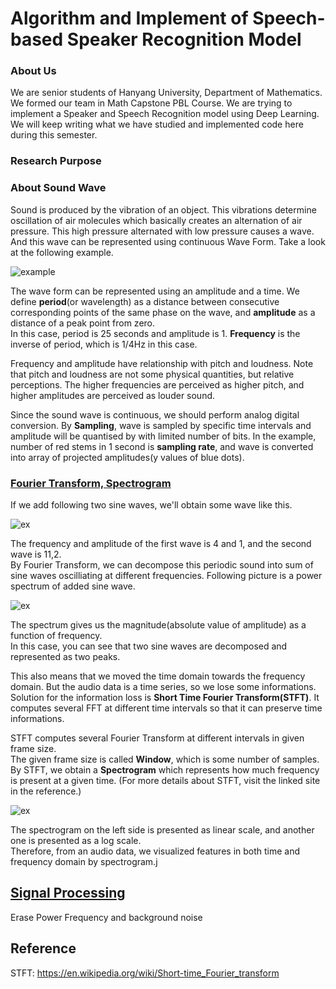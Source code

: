 # Algorithm and Implement of Speech-based Speaker Recognition Model

### About Us
We are senior students of Hanyang University, Department of Mathematics. We formed our team in Math Capstone PBL Course. We are trying to implement a Speaker and Speech Recognition model using Deep Learning. We will keep writing what we have studied and implemented code here during this semester.

### Research Purpose


### About Sound Wave
Sound is produced by the vibration of an object. This vibrations determine oscillation of air molecules which basically creates an alternation of air pressure. This high pressure alternated with low pressure causes a wave. And this wave can be represented using continuous Wave Form. Take a look at the following example.

![example](https://user-images.githubusercontent.com/68213812/113739382-b37ad100-973a-11eb-8520-7cabcae8fab6.png)

The wave form can be represented using an amplitude and a time. We define __period__(or wavelength) as a distance between consecutive corresponding points of the same phase on the wave, and __amplitude__ as a distance of a peak point from zero.
<br>
In this case, period is 25 seconds and amplitude is 1. __Frequency__ is the inverse of period, which is 1/4Hz in this case.
<br>

Frequency and amplitude have relationship with pitch and loudness. Note that pitch and loudness are not some physical quantities, but relative perceptions. The higher frequencies are perceived as higher pitch, and higher amplitudes are perceived as louder sound.
<br>

Since the sound wave is continuous, we should perform analog digital conversion. By __Sampling__, wave is sampled by specific time intervals and amplitude will be quantised by with limited number of bits. In the example, number of red stems in 1 second is __sampling rate__, and wave is converted into array of projected amplitudes(y values of blue dots).


### [Fourier Transform, Spectrogram](https://github.com/imeunu/Capstone_PBL/blob/main/initiate/Visualize.ipynb)
If we add following two sine waves, we'll obtain some wave like this.

![ex](https://user-images.githubusercontent.com/68213812/113825060-7c003900-97bb-11eb-9ae9-bfb6069710fd.png)

The frequency and amplitude of the first wave is 4 and 1, and the second wave is 11,2.
<br>
By Fourier Transform, we can decompose this periodic sound into sum of sine waves oscilliating at different frequencies. Following picture is a power spectrum of added sine wave.

![ex](https://user-images.githubusercontent.com/68213812/113828672-a18f4180-97bf-11eb-8482-1ec4d230b611.png)

The spectrum gives us the magnitude(absolute value of amplitude) as a function of frequency.
<br>
In this case, you can see that two sine waves are decomposed and represented as two peaks. 

This also means that we moved the time domain towards the frequency domain. But the audio data is a time series, so we lose some informations. Solution for the information loss is __Short Time Fourier Transform(STFT)__. It computes several FFT at different time intervals so that it can preserve time informations.
<br>

STFT computes several Fourier Transform at different intervals in given frame size.
<br>
The given frame size is called __Window__, which is some number of samples. By STFT, we obtain a __Spectrogram__ which represents how much frequency is present at a given time. (For more details about STFT, visit the linked site in the reference.)

![ex](https://user-images.githubusercontent.com/68213812/113988351-5726c700-988a-11eb-9c30-d5feea970e67.png)

The spectrogram on the left side is presented as linear scale, and another one is presented as a log scale.
<br>
Therefore, from an audio data, we visualized features in both time and frequency domain by spectrogram.j


## [Signal Processing](https://github.com/imeunu/Capstone_PBL/tree/main/Signal_Processing)
Erase Power Frequency and background noise

## Reference
STFT: https://en.wikipedia.org/wiki/Short-time_Fourier_transform

